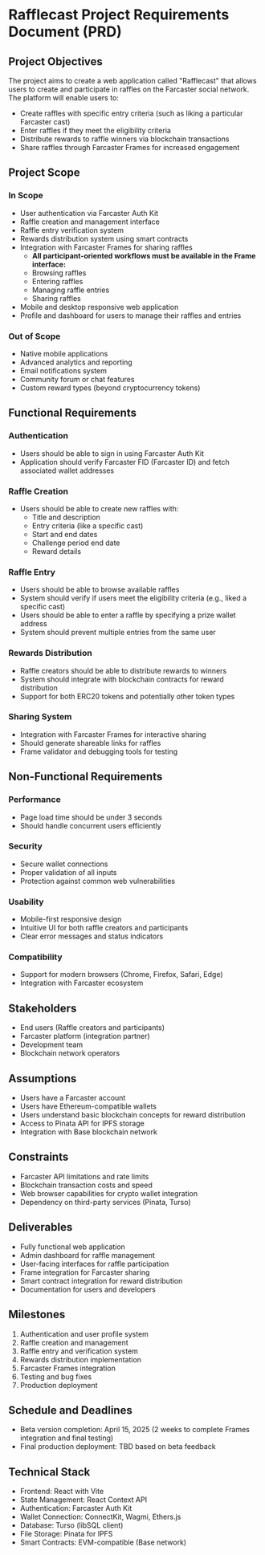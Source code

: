 # Rafflecast Project Requirements Document (PRD)

## Project Objectives

The project aims to create a web application called "Rafflecast" that allows users to create and participate in raffles on the Farcaster social network. The platform will enable users to:

- Create raffles with specific entry criteria (such as liking a particular Farcaster cast)
- Enter raffles if they meet the eligibility criteria
- Distribute rewards to raffle winners via blockchain transactions
- Share raffles through Farcaster Frames for increased engagement

## Project Scope

### In Scope

- User authentication via Farcaster Auth Kit
- Raffle creation and management interface
- Raffle entry verification system
- Rewards distribution system using smart contracts
- Integration with Farcaster Frames for sharing raffles
  - **All participant-oriented workflows must be available in the Frame interface:**
  - Browsing raffles
  - Entering raffles
  - Managing raffle entries
  - Sharing raffles
- Mobile and desktop responsive web application
- Profile and dashboard for users to manage their raffles and entries

### Out of Scope

- Native mobile applications
- Advanced analytics and reporting
- Email notifications system
- Community forum or chat features
- Custom reward types (beyond cryptocurrency tokens)

## Functional Requirements

### Authentication

- Users should be able to sign in using Farcaster Auth Kit
- Application should verify Farcaster FID (Farcaster ID) and fetch associated wallet addresses

### Raffle Creation

- Users should be able to create new raffles with:
  - Title and description
  - Entry criteria (like a specific cast)
  - Start and end dates
  - Challenge period end date
  - Reward details

### Raffle Entry

- Users should be able to browse available raffles
- System should verify if users meet the eligibility criteria (e.g., liked a specific cast)
- Users should be able to enter a raffle by specifying a prize wallet address
- System should prevent multiple entries from the same user

### Rewards Distribution

- Raffle creators should be able to distribute rewards to winners
- System should integrate with blockchain contracts for reward distribution
- Support for both ERC20 tokens and potentially other token types

### Sharing System

- Integration with Farcaster Frames for interactive sharing
- Should generate shareable links for raffles
- Frame validator and debugging tools for testing

## Non-Functional Requirements

### Performance

- Page load time should be under 3 seconds
- Should handle concurrent users efficiently

### Security

- Secure wallet connections
- Proper validation of all inputs
- Protection against common web vulnerabilities

### Usability

- Mobile-first responsive design
- Intuitive UI for both raffle creators and participants
- Clear error messages and status indicators

### Compatibility

- Support for modern browsers (Chrome, Firefox, Safari, Edge)
- Integration with Farcaster ecosystem

## Stakeholders

- End users (Raffle creators and participants)
- Farcaster platform (integration partner)
- Development team
- Blockchain network operators

## Assumptions

- Users have a Farcaster account
- Users have Ethereum-compatible wallets
- Users understand basic blockchain concepts for reward distribution
- Access to Pinata API for IPFS storage
- Integration with Base blockchain network

## Constraints

- Farcaster API limitations and rate limits
- Blockchain transaction costs and speed
- Web browser capabilities for crypto wallet integration
- Dependency on third-party services (Pinata, Turso)

## Deliverables

- Fully functional web application
- Admin dashboard for raffle management
- User-facing interfaces for raffle participation
- Frame integration for Farcaster sharing
- Smart contract integration for reward distribution
- Documentation for users and developers

## Milestones

1. Authentication and user profile system
2. Raffle creation and management
3. Raffle entry and verification system
4. Rewards distribution implementation
5. Farcaster Frames integration
6. Testing and bug fixes
7. Production deployment

## Schedule and Deadlines

- Beta version completion: April 15, 2025 (2 weeks to complete Frames integration and final testing)
- Final production deployment: TBD based on beta feedback

## Technical Stack

- Frontend: React with Vite
- State Management: React Context API
- Authentication: Farcaster Auth Kit
- Wallet Connection: ConnectKit, Wagmi, Ethers.js
- Database: Turso (libSQL client)
- File Storage: Pinata for IPFS
- Smart Contracts: EVM-compatible (Base network)
